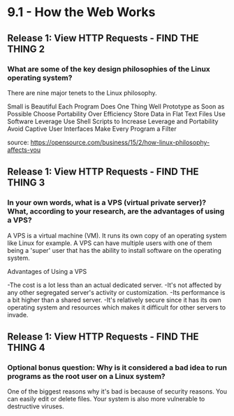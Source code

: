 # 9.1 - How the Web Works

## Release 1: View HTTP Requests - FIND THE THING 2
### What are some of the key design philosophies of the Linux operating system?

There are nine major tenets to the Linux philosophy.

Small is Beautiful
Each Program Does One Thing Well
Prototype as Soon as Possible
Choose Portability Over Efficiency
Store Data in Flat Text Files
Use Software Leverage
Use Shell Scripts to Increase Leverage and Portability
Avoid Captive User Interfaces
Make Every Program a Filter

source: https://opensource.com/business/15/2/how-linux-philosophy-affects-you

## Release 1: View HTTP Requests - FIND THE THING 3
### In your own words, what is a VPS (virtual private server)? What, according to your research, are the advantages of using a VPS?

A VPS is a virtual machine (VM). It runs its own copy of an operating system like Linux for example. A VPS can have multiple users with one of them being a 'super' user that has the ability to install software on the operating system.

Advantages of Using a VPS

-The cost is a lot less than an actual dedicated server.
-It's not affected by any other segregated server's activity or customization.
-Its performance is a bit higher than a shared server.
-It's relatively secure since it has its own operating system and resources which makes it difficult for other servers to invade.

## Release 1: View HTTP Requests - FIND THE THING 4
### Optional bonus question: Why is it considered a bad idea to run programs as the root user on a Linux system?

One of the biggest reasons why it's bad is because of security reasons. You can easily edit or delete files. Your system is also more vulnerable to destructive viruses.